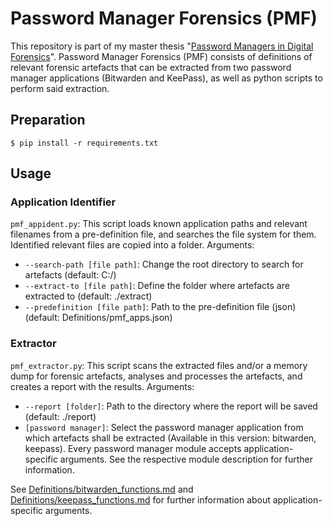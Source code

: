 # Password Manager Forensics (PMF)
This repository is part of my master thesis "[Password Managers in Digital Forensics][3]". Password Manager Forensics (PMF) consists of definitions of relevant forensic artefacts that can be extracted from two password manager applications (Bitwarden and KeePass), as well as python scripts to perform said extraction.

## Preparation
`$ pip install -r requirements.txt`

## Usage
### Application Identifier
`pmf_appident.py`: This script loads known application paths and relevant filenames from a pre-definition file, and searches the file system for them. Identified relevant files are copied into a folder. Arguments:

- `--search-path [file path]`: Change the root directory to search for artefacts (default: C:/)
- `--extract-to [file path]`: Define the folder where artefacts are extracted to (default: ./extract)
- `--predefinition [file path]`: Path to the pre-definition file (json) (default: Definitions/pmf_apps.json)

### Extractor
`pmf_extractor.py`: This script scans the extracted files and/or a memory dump for forensic artefacts, analyses and processes the artefacts, and creates a report with the results. Arguments:

- `--report [folder]`: Path to the directory where the report will be saved (default: ./report)
- `[password manager]`: Select the password manager application from which artefacts shall be extracted (Available in this version: bitwarden, keepass). Every password manager module accepts application-specific arguments. See the respective module description for further information.

See [Definitions/bitwarden_functions.md][1] and [Definitions/keepass_functions.md][2] for further information about application-specific arguments.

[1]:https://github.com/shaehni/password-manager-forensics/blob/main/Definitions/bitwarden_functions.md
[2]:https://github.com/shaehni/password-manager-forensics/blob/main/Definitions/keepass_functions.md
[3]:https://urn.kb.se/resolve?urn=urn:nbn:se:su:diva-219709
